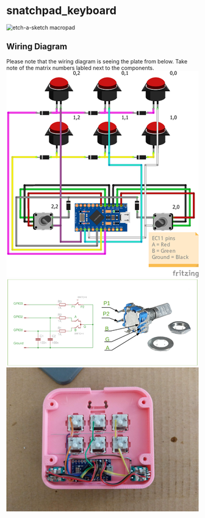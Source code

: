 # snatchpad_keyboard
![etch-a-sketch macropad](images/20220213_0004.jpg?raw=true)
## Wiring Diagram
Please note that the wiring diagram is seeing the plate from below. Take note of the matrix numbers labled next to the components.
![Snatchpad wiring diagram](images/snatchpad_wiring.png?raw=true)
![EC11 rotary encoder pinout](images/ec11_pinout.png?raw=true)
![Example wiring](images/handwire_complete.jpg?raw=true)
